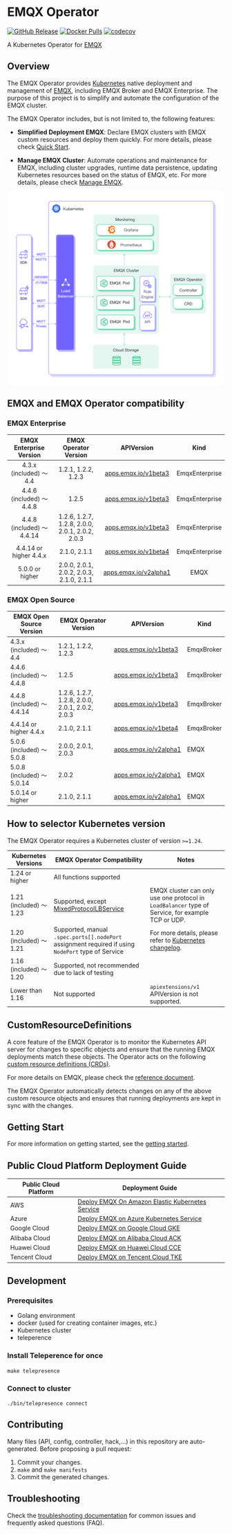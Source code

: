 # EMQX Operator

[![GitHub Release](https://img.shields.io/github/release/emqx/emqx-operator?color=brightgreen)](https://github.com/emqx/emqx-operator/releases)
[![Docker Pulls](https://img.shields.io/docker/pulls/emqx/emqx-operator-controller)](https://hub.docker.com/r/emqx/emqx-operator-controller)
[![codecov](https://codecov.io/gh/emqx/emqx-operator/branch/main/graph/badge.svg?token=RNMH7K52JZ)](https://codecov.io/gh/emqx/emqx-operator)

A Kubernetes Operator for [EMQX](https://www.emqx.io)

## Overview

The EMQX Operator provides [Kubernetes](https://kubernetes.io/) native deployment and management of [EMQX](https://www.emqx.io/), including EMQX Broker and EMQX Enterprise. The purpose of this project is to simplify and automate the configuration of the EMQX cluster.

The EMQX Operator includes, but is not limited to, the following features:


* **Simplified Deployment EMQX**: Declare EMQX clusters with EMQX custom resources and deploy them quickly. For more details, please check [Quick Start](./docs/en_US/getting-started/getting-started.md).

* **Manage EMQX Cluster**: Automate operations and maintenance for EMQX, including cluster upgrades, runtime data persistence, updating Kubernetes resources based on the status of EMQX, etc. For more details, please check [Manage EMQX](./docs/en_US/tasks/overview.md).

![](.docs/../docs/en_US/introduction/assets/architecture.png)

## EMQX and EMQX Operator compatibility

### EMQX Enterprise

|  EMQX Enterprise Version   |              EMQX Operator Version              |                          APIVersion                          |      Kind      |
| :------------------------: | :---------------------------------------------: | :----------------------------------------------------------: | :------------: |
|  4.3.x (included) ～ 4.4   |               1.2.1, 1.2.2, 1.2.3               | [apps.emqx.io/v1beta3](./docs/en_US/reference/v1beta3-reference.md) | EmqxEnterprise |
| 4.4.6 (included) ～ 4.4.8  |                      1.2.5                      | [apps.emqx.io/v1beta3](./docs/en_US/reference/v1beta3-reference.md) | EmqxEnterprise |
| 4.4.8 (included) ～ 4.4.14 | 1.2.6, 1.2.7, 1.2.8, 2.0.0, 2.0.1, 2.0.2, 2.0.3 | [apps.emqx.io/v1beta3](./docs/en_US/reference/v1beta3-reference.md) | EmqxEnterprise |
|   4.4.14 or higher 4.4.x   |                  2.1.0, 2.1.1                   | [apps.emqx.io/v1beta4](./docs/en_US/reference/v1beta4-reference.md) | EmqxEnterprise |
|      5.0.0 or higher       |    2.0.0, 2.0.1, 2.0.2, 2.0.3, 2.1.0, 2.1.1     | [apps.emqx.io/v2alpha1](./docs/en_US/reference/v2alpha1-reference.md) |      EMQX      |

### EMQX Open Source

|      EMQX Open Source Version      |     EMQX Operator Version                            |     APIVersion    |    Kind    |
|------------------------|-------------------|-------------------|-------------------|
| 4.3.x (included) ～ 4.4 | 1.2.1, 1.2.2, 1.2.3                                 |  [apps.emqx.io/v1beta3](./docs/en_US/reference/v1beta3-reference.md)          |  EmqxBroker  |
| 4.4.6 (included) ～ 4.4.8 | 1.2.5                                                 | [apps.emqx.io/v1beta3](./docs/en_US/reference/v1beta3-reference.md)          | EmqxBroker |
| 4.4.8 (included) ～ 4.4.14 | 1.2.6, 1.2.7, 1.2.8, 2.0.0, 2.0.1, 2.0.2, 2.0.3   |  [apps.emqx.io/v1beta3](./docs/en_US/reference/v1beta3-reference.md)          | EmqxBroker |
| 4.4.14 or higher 4.4.x | 2.1.0, 2.1.1                                                 |  [apps.emqx.io/v1beta4](./docs/en_US/reference/v1beta4-reference.md)          | EmqxBroker |
| 5.0.6 (included) ～ 5.0.8 | 2.0.0, 2.0.1, 2.0.3                                |  [apps.emqx.io/v2alpha1](./docs/en_US/reference/v2alpha1-reference.md)         |  EMQX     |
| 5.0.8 (included) ～  5.0.14 | 2.0.2                                            |  [apps.emqx.io/v2alpha1](./docs/en_US/reference/v2alpha1-reference.md)         |  EMQX     |
| 5.0.14 or higher | 2.1.0, 2.1.1                                                | [apps.emqx.io/v2alpha1](./docs/en_US/reference/v2alpha1-reference.md)         | EMQX     |

## How to selector Kubernetes version

The EMQX Operator requires a Kubernetes cluster of version `>=1.24`.

| Kubernetes Versions     | EMQX Operator Compatibility                                  | Notes                                                        |
| ----------------------- | ------------------------------------------------------------ | ------------------------------------------------------------ |
| 1.24 or higher          | All functions supported                                      |                                                              |
| 1.21 (included) ～ 1.23 | Supported, except [MixedProtocolLBService](https://kubernetes.io/docs/reference/command-line-tools-reference/feature-gates/) | EMQX cluster can only use one protocol in `LoadBalancer` type of Service, for example TCP or UDP. |
| 1.20 (included) ～ 1.21 | Supported, manual `.spec.ports[].nodePort` assignment required if using `NodePort` type of Service | For more details, please refer to [Kubernetes changelog](https://github.com/kubernetes/kubernetes/blob/master/CHANGELOG/CHANGELOG-1.20.md#bug-or-regression-4). |
| 1.16 (included) ～ 1.20 | Supported, not recommended due to lack of testing            |                                                              |
| Lower than 1.16         | Not supported                                                | `apiextensions/v1` APIVersion is not supported.               |

## CustomResourceDefinitions

A core feature of the EMQX Operator is to monitor the Kubernetes API server for changes to specific objects and ensure that the running EMQX deployments match these objects.
The Operator acts on the following [custom resource definitions (CRDs)](https://kubernetes.io/docs/tasks/access-kubernetes-api/extend-api-custom-resource-definitions/).

For more details on EMQX, please check the [reference document](https://github.com/emqx/emqx-operator/blob/main/docs/en_US/reference/v2alpha1-reference.md).

The EMQX Operator automatically detects changes on any of the above custom resource objects and ensures that running deployments are kept in sync with the changes.

## Getting Start

For more information on getting started, see the [getting started](docs/en_US/getting-started/getting-started.md).

## Public Cloud Platform Deployment Guide

|  Public Cloud Platform   | Deployment Guide                                         |
|--------------------------|----------------------------------------------------------|
|    AWS                   | [Deploy EMQX On Amazon Elastic Kubernetes Service](docs/en_US/deployment/on-aws-eks.md)       |
|    Azure                 | [Deploy EMQX on Azure Kubernetes Service](docs/en_US/deployment/on-azure-aks.md)       |
|    Google Cloud          | [Deploy EMQX on Google Cloud GKE](docs/en_US/deployment/on-gcp-gke.md)       |
|    Alibaba Cloud         | [Deploy EMQX on Alibaba Cloud ACK](docs/zh_CN/deployment/on-alibaba-cloud.md)    |
|    Huawei Cloud          | [Deploy EMQX on Huawei Cloud CCE](docs/zh_CN/deployment/on-huawei-cloud.md)           |
|    Tencent Cloud         | [Deploy EMQX on Tencent Cloud TKE](docs/zh_CN/deployment/on-tencent-cloud.md)   |


## Development

### Prerequisites

- Golang environment
- docker (used for creating container images, etc.)
- Kubernetes cluster
- teleperence

### Install Teleperence for once
```shell
make telepresence
```

### Connect to cluster
```shell
./bin/telepresence connect
```

## Contributing
Many files (API, config, controller, hack,...) in this repository are auto-generated.
Before proposing a pull request:

1. Commit your changes.
2. `make` and `make manifests`
3. Commit the generated changes.

## Troubleshooting
Check the [troubleshooting documentation](docs/en_US/faq/faq.md) for common issues and frequently asked questions (FAQ).
